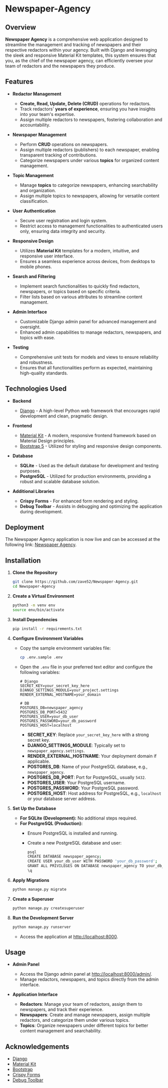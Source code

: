 # Newspaper-Agency

## Overview

**Newspaper Agency** is a comprehensive web application designed to streamline the management and tracking of newspapers and their respective redactors within your agency. Built with Django and leveraging the sleek and responsive Material Kit templates, this system ensures that you, as the chief of the newspaper agency, can efficiently oversee your team of redactors and the newspapers they produce.

## Features

- **Redactor Management**
  - **Create, Read, Update, Delete (CRUD)** operations for redactors.
  - Track redactors' **years of experience**, ensuring you have insights into your team's expertise.
  - Assign multiple redactors to newspapers, fostering collaboration and accountability.

- **Newspaper Management**
  - Perform **CRUD** operations on newspapers.
  - Assign multiple redactors (publishers) to each newspaper, enabling transparent tracking of contributions.
  - Categorize newspapers under various **topics** for organized content management.

- **Topic Management**
  - Manage **topics** to categorize newspapers, enhancing searchability and organization.
  - Assign multiple topics to newspapers, allowing for versatile content classification.

- **User Authentication**
  - Secure user registration and login system.
  - Restrict access to management functionalities to authenticated users only, ensuring data integrity and security.

- **Responsive Design**
  - Utilizes **Material Kit** templates for a modern, intuitive, and responsive user interface.
  - Ensures a seamless experience across devices, from desktops to mobile phones.

- **Search and Filtering**
  - Implement search functionalities to quickly find redactors, newspapers, or topics based on specific criteria.
  - Filter lists based on various attributes to streamline content management.

- **Admin Interface**
  - Customizable Django admin panel for advanced management and oversight.
  - Enhanced admin capabilities to manage redactors, newspapers, and topics with ease.

- **Testing**
  - Comprehensive unit tests for models and views to ensure reliability and robustness.
  - Ensures that all functionalities perform as expected, maintaining high-quality standards.

## Technologies Used

- **Backend**
  - [Django](https://www.djangoproject.com/) - A high-level Python web framework that encourages rapid development and clean, pragmatic design.

- **Frontend**
  - [Material Kit](https://www.creative-tim.com/product/material-kit) - A modern, responsive frontend framework based on Material Design principles.
  - [Bootstrap 5](https://getbootstrap.com/) - Utilized for styling and responsive design components.

- **Database**
  - **SQLite** - Used as the default database for development and testing purposes.
  - **PostgreSQL** - Utilized for production environments, providing a robust and scalable database solution.

- **Additional Libraries**
  - **Crispy Forms** - For enhanced form rendering and styling.
  - **Debug Toolbar** - Assists in debugging and optimizing the application during development.

## Deployment

The Newspaper Agency application is now live and can be accessed at the following link: [Newspaper Agency](https://newspaper-agency-y8oq.onrender.com/).

## Installation

1. **Clone the Repository**

   ```bash
   git clone https://github.com/zave52/Newspaper-Agency.git
   cd Newspaper-Agency
   ```

2. **Create a Virtual Environment**

   ```bash
   python3 -m venv env
   source env/bin/activate
   ```

3. **Install Dependencies**

   ```bash
   pip install -r requirements.txt
   ```

4. **Configure Environment Variables**

   - Copy the sample environment variables file:

     ```bash
     cp .env.sample .env
     ```

   - Open the `.env` file in your preferred text editor and configure the following variables:

     ```env
     # Django
     SECRET_KEY=your_secret_key_here
     DJANGO_SETTINGS_MODULE=your_project.settings
     RENDER_EXTERNAL_HOSTNAME=your_domain

     # DB
     POSTGRES_DB=newspaper_agency
     POSTGRES_DB_PORT=5432
     POSTGRES_USER=your_db_user
     POSTGRES_PASSWORD=your_db_password
     POSTGRES_HOST=localhost
     ```

     - **SECRET_KEY**: Replace `your_secret_key_here` with a strong secret key.
     - **DJANGO_SETTINGS_MODULE**: Typically set to `newspaper_agency.settings`.
     - **RENDER_EXTERNAL_HOSTNAME**: Your deployment domain if applicable.
     - **POSTGRES_DB**: Name of your PostgreSQL database, e.g., `newspaper_agency`.
     - **POSTGRES_DB_PORT**: Port for PostgreSQL, usually `5432`.
     - **POSTGRES_USER**: Your PostgreSQL username.
     - **POSTGRES_PASSWORD**: Your PostgreSQL password.
     - **POSTGRES_HOST**: Host address for PostgreSQL, e.g., `localhost` or your database server address.

5. **Set Up the Database**

   - **For SQLite (Development):** No additional steps required.
   - **For PostgreSQL (Production):**
     - Ensure PostgreSQL is installed and running.
     - Create a new PostgreSQL database and user:

       ```bash
       psql
       CREATE DATABASE newspaper_agency;
       CREATE USER your_db_user WITH PASSWORD 'your_db_password';
       GRANT ALL PRIVILEGES ON DATABASE newspaper_agency TO your_db_user;
       \q
       ```

6. **Apply Migrations**

   ```bash
   python manage.py migrate
   ```

7. **Create a Superuser**

   ```bash
   python manage.py createsuperuser
   ```

8. **Run the Development Server**

   ```bash
   python manage.py runserver
   ```

   - Access the application at [http://localhost:8000](http://localhost:8000).

## Usage

- **Admin Panel**
  - Access the Django admin panel at [http://localhost:8000/admin/](http://localhost:8000/admin/).
  - Manage redactors, newspapers, and topics directly from the admin interface.

- **Application Interface**
  - **Redactors**: Manage your team of redactors, assign them to newspapers, and track their experience.
  - **Newspapers**: Create and manage newspapers, assign multiple redactors, and categorize them under various topics.
  - **Topics**: Organize newspapers under different topics for better content management and searchability.

## Acknowledgements

- [Django](https://www.djangoproject.com/)
- [Material Kit](https://www.creative-tim.com/product/material-kit)
- [Bootstrap](https://getbootstrap.com/)
- [Crispy Forms](https://django-crispy-forms.readthedocs.io/en/latest/)
- [Debug Toolbar](https://django-debug-toolbar.readthedocs.io/en/latest/)
